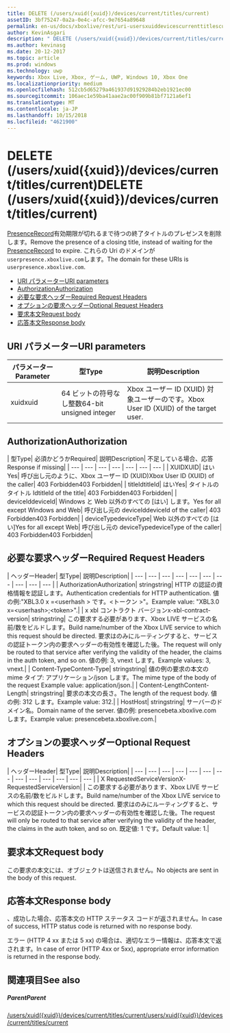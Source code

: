 ```yaml
---
title: DELETE (/users/xuid({xuid})/devices/current/titles/current)
assetID: 3bf75247-0a2a-0e4c-afcc-9e7654a89648
permalink: en-us/docs/xboxlive/rest/uri-usersxuiddevicescurrenttitlescurrentdelete.html
author: KevinAsgari
description: " DELETE (/users/xuid({xuid})/devices/current/titles/current)"
ms.author: kevinasg
ms.date: 20-12-2017
ms.topic: article
ms.prod: windows
ms.technology: uwp
keywords: Xbox Live, Xbox, ゲーム, UWP, Windows 10, Xbox One
ms.localizationpriority: medium
ms.openlocfilehash: 512cb5d65279a461937d91929284b2eb1921ec00
ms.sourcegitcommit: 106aec1e59ba41aae2ac00f909b81bf7121a6ef1
ms.translationtype: MT
ms.contentlocale: ja-JP
ms.lasthandoff: 10/15/2018
ms.locfileid: "4621900"
---
```

# <a name="delete-usersxuidxuiddevicescurrenttitlescurrent"></a><span data-ttu-id="17d81-104">DELETE (/users/xuid({xuid})/devices/current/titles/current)</span><span class="sxs-lookup"><span data-stu-id="17d81-104">DELETE (/users/xuid({xuid})/devices/current/titles/current)</span></span>
<span data-ttu-id="17d81-105">[PresenceRecord](../../json/json-presencerecord.md)有効期限が切れるまで待つの終了タイトルのプレゼンスを削除します。</span><span class="sxs-lookup"><span data-stu-id="17d81-105">Remove the presence of a closing title, instead of waiting for the [PresenceRecord](../../json/json-presencerecord.md) to expire.</span></span> <span data-ttu-id="17d81-106">これらの Uri のドメインが`userpresence.xboxlive.com`します。</span><span class="sxs-lookup"><span data-stu-id="17d81-106">The domain for these URIs is `userpresence.xboxlive.com`.</span></span>
 
  * [<span data-ttu-id="17d81-107">URI パラメーター</span><span class="sxs-lookup"><span data-stu-id="17d81-107">URI parameters</span></span>](#ID4EZ)
  * [<span data-ttu-id="17d81-108">Authorization</span><span class="sxs-lookup"><span data-stu-id="17d81-108">Authorization</span></span>](#ID4EEB)
  * [<span data-ttu-id="17d81-109">必要な要求ヘッダー</span><span class="sxs-lookup"><span data-stu-id="17d81-109">Required Request Headers</span></span>](#ID4ERD)
  * [<span data-ttu-id="17d81-110">オプションの要求ヘッダー</span><span class="sxs-lookup"><span data-stu-id="17d81-110">Optional Request Headers</span></span>](#ID4EVF)
  * [<span data-ttu-id="17d81-111">要求本文</span><span class="sxs-lookup"><span data-stu-id="17d81-111">Request body</span></span>](#ID4EVG)
  * [<span data-ttu-id="17d81-112">応答本文</span><span class="sxs-lookup"><span data-stu-id="17d81-112">Response body</span></span>](#ID4EAH)
 
<a id="ID4EZ"></a>

 
## <a name="uri-parameters"></a><span data-ttu-id="17d81-113">URI パラメーター</span><span class="sxs-lookup"><span data-stu-id="17d81-113">URI parameters</span></span>
 
| <span data-ttu-id="17d81-114">パラメーター</span><span class="sxs-lookup"><span data-stu-id="17d81-114">Parameter</span></span>| <span data-ttu-id="17d81-115">型</span><span class="sxs-lookup"><span data-stu-id="17d81-115">Type</span></span>| <span data-ttu-id="17d81-116">説明</span><span class="sxs-lookup"><span data-stu-id="17d81-116">Description</span></span>| 
| --- | --- | --- | 
| <span data-ttu-id="17d81-117">xuid</span><span class="sxs-lookup"><span data-stu-id="17d81-117">xuid</span></span>| <span data-ttu-id="17d81-118">64 ビットの符号なし整数</span><span class="sxs-lookup"><span data-stu-id="17d81-118">64-bit unsigned integer</span></span>| <span data-ttu-id="17d81-119">Xbox ユーザー ID (XUID) 対象ユーザーのです。</span><span class="sxs-lookup"><span data-stu-id="17d81-119">Xbox User ID (XUID) of the target user.</span></span>| 
  
<a id="ID4EEB"></a>

 
## <a name="authorization"></a><span data-ttu-id="17d81-120">Authorization</span><span class="sxs-lookup"><span data-stu-id="17d81-120">Authorization</span></span>
 
| <span data-ttu-id="17d81-121">型</span><span class="sxs-lookup"><span data-stu-id="17d81-121">Type</span></span>| <span data-ttu-id="17d81-122">必須かどうか</span><span class="sxs-lookup"><span data-stu-id="17d81-122">Required</span></span>| <span data-ttu-id="17d81-123">説明</span><span class="sxs-lookup"><span data-stu-id="17d81-123">Description</span></span>| <span data-ttu-id="17d81-124">不足している場合、応答</span><span class="sxs-lookup"><span data-stu-id="17d81-124">Response if missing</span></span>| 
| --- | --- | --- | --- | --- | --- | --- | 
| <span data-ttu-id="17d81-125">XUID</span><span class="sxs-lookup"><span data-stu-id="17d81-125">XUID</span></span>| <span data-ttu-id="17d81-126">はい</span><span class="sxs-lookup"><span data-stu-id="17d81-126">Yes</span></span>| <span data-ttu-id="17d81-127">呼び出し元のように、Xbox ユーザー ID (XUID)</span><span class="sxs-lookup"><span data-stu-id="17d81-127">Xbox User ID (XUID) of the caller</span></span>| <span data-ttu-id="17d81-128">403 Forbidden</span><span class="sxs-lookup"><span data-stu-id="17d81-128">403 Forbidden</span></span>| 
| <span data-ttu-id="17d81-129">titleId</span><span class="sxs-lookup"><span data-stu-id="17d81-129">titleId</span></span>| <span data-ttu-id="17d81-130">はい</span><span class="sxs-lookup"><span data-stu-id="17d81-130">Yes</span></span>| <span data-ttu-id="17d81-131">タイトルのタイトル Id</span><span class="sxs-lookup"><span data-stu-id="17d81-131">titleId of the title</span></span>| <span data-ttu-id="17d81-132">403 Forbidden</span><span class="sxs-lookup"><span data-stu-id="17d81-132">403 Forbidden</span></span>| 
| <span data-ttu-id="17d81-133">deviceId</span><span class="sxs-lookup"><span data-stu-id="17d81-133">deviceId</span></span>| <span data-ttu-id="17d81-134">Windows と Web 以外のすべての [はい] します。</span><span class="sxs-lookup"><span data-stu-id="17d81-134">Yes for all except Windows and Web</span></span>| <span data-ttu-id="17d81-135">呼び出し元の deviceId</span><span class="sxs-lookup"><span data-stu-id="17d81-135">deviceId of the caller</span></span>| <span data-ttu-id="17d81-136">403 Forbidden</span><span class="sxs-lookup"><span data-stu-id="17d81-136">403 Forbidden</span></span>| 
| <span data-ttu-id="17d81-137">deviceType</span><span class="sxs-lookup"><span data-stu-id="17d81-137">deviceType</span></span>| <span data-ttu-id="17d81-138">Web 以外のすべての [はい]</span><span class="sxs-lookup"><span data-stu-id="17d81-138">Yes for all except Web</span></span>| <span data-ttu-id="17d81-139">呼び出し元の deviceType</span><span class="sxs-lookup"><span data-stu-id="17d81-139">deviceType of the caller</span></span>| <span data-ttu-id="17d81-140">403 Forbidden</span><span class="sxs-lookup"><span data-stu-id="17d81-140">403 Forbidden</span></span>| 
  
<a id="ID4ERD"></a>

 
## <a name="required-request-headers"></a><span data-ttu-id="17d81-141">必要な要求ヘッダー</span><span class="sxs-lookup"><span data-stu-id="17d81-141">Required Request Headers</span></span>
 
| <span data-ttu-id="17d81-142">ヘッダー</span><span class="sxs-lookup"><span data-stu-id="17d81-142">Header</span></span>| <span data-ttu-id="17d81-143">型</span><span class="sxs-lookup"><span data-stu-id="17d81-143">Type</span></span>| <span data-ttu-id="17d81-144">説明</span><span class="sxs-lookup"><span data-stu-id="17d81-144">Description</span></span>| 
| --- | --- | --- | --- | --- | --- | --- | --- | --- | --- | 
| <span data-ttu-id="17d81-145">Authorization</span><span class="sxs-lookup"><span data-stu-id="17d81-145">Authorization</span></span>| <span data-ttu-id="17d81-146">string</span><span class="sxs-lookup"><span data-stu-id="17d81-146">string</span></span>| <span data-ttu-id="17d81-147">HTTP の認証の資格情報を認証します。</span><span class="sxs-lookup"><span data-stu-id="17d81-147">Authentication credentials for HTTP authentication.</span></span> <span data-ttu-id="17d81-148">値の例:"XBL3.0 x =&lt;userhash > です。&lt;トークン >"。</span><span class="sxs-lookup"><span data-stu-id="17d81-148">Example value: "XBL3.0 x=&lt;userhash>;&lt;token>".</span></span>| 
| <span data-ttu-id="17d81-149">x xbl コントラクト バージョン</span><span class="sxs-lookup"><span data-stu-id="17d81-149">x-xbl-contract-version</span></span>| <span data-ttu-id="17d81-150">string</span><span class="sxs-lookup"><span data-stu-id="17d81-150">string</span></span>| <span data-ttu-id="17d81-151">この要求する必要があります、Xbox LIVE サービスの名前/数をビルドします。</span><span class="sxs-lookup"><span data-stu-id="17d81-151">Build name/number of the Xbox LIVE service to which this request should be directed.</span></span> <span data-ttu-id="17d81-152">要求はのみにルーティングすると、サービスの認証トークン内の要求ヘッダーの有効性を確認した後。</span><span class="sxs-lookup"><span data-stu-id="17d81-152">The request will only be routed to that service after verifying the validity of the header, the claims in the auth token, and so on.</span></span> <span data-ttu-id="17d81-153">値の例: 3, vnext します。</span><span class="sxs-lookup"><span data-stu-id="17d81-153">Example values: 3, vnext.</span></span>| 
| <span data-ttu-id="17d81-154">Content-Type</span><span class="sxs-lookup"><span data-stu-id="17d81-154">Content-Type</span></span>| <span data-ttu-id="17d81-155">string</span><span class="sxs-lookup"><span data-stu-id="17d81-155">string</span></span>| <span data-ttu-id="17d81-156">値の例の要求の本文の mime タイプ: アプリケーション/json します。</span><span class="sxs-lookup"><span data-stu-id="17d81-156">The mime type of the body of the request Example value: application/json.</span></span>| 
| <span data-ttu-id="17d81-157">Content-Length</span><span class="sxs-lookup"><span data-stu-id="17d81-157">Content-Length</span></span>| <span data-ttu-id="17d81-158">string</span><span class="sxs-lookup"><span data-stu-id="17d81-158">string</span></span>| <span data-ttu-id="17d81-159">要求の本文の長さ。</span><span class="sxs-lookup"><span data-stu-id="17d81-159">The length of the request body.</span></span> <span data-ttu-id="17d81-160">値の例: 312 します。</span><span class="sxs-lookup"><span data-stu-id="17d81-160">Example value: 312.</span></span>| 
| <span data-ttu-id="17d81-161">Host</span><span class="sxs-lookup"><span data-stu-id="17d81-161">Host</span></span>| <span data-ttu-id="17d81-162">string</span><span class="sxs-lookup"><span data-stu-id="17d81-162">string</span></span>| <span data-ttu-id="17d81-163">サーバーのドメイン名。</span><span class="sxs-lookup"><span data-stu-id="17d81-163">Domain name of the server.</span></span> <span data-ttu-id="17d81-164">値の例: presencebeta.xboxlive.com します。</span><span class="sxs-lookup"><span data-stu-id="17d81-164">Example value: presencebeta.xboxlive.com.</span></span>| 
  
<a id="ID4EVF"></a>

 
## <a name="optional-request-headers"></a><span data-ttu-id="17d81-165">オプションの要求ヘッダー</span><span class="sxs-lookup"><span data-stu-id="17d81-165">Optional Request Headers</span></span>
 
| <span data-ttu-id="17d81-166">ヘッダー</span><span class="sxs-lookup"><span data-stu-id="17d81-166">Header</span></span>| <span data-ttu-id="17d81-167">型</span><span class="sxs-lookup"><span data-stu-id="17d81-167">Type</span></span>| <span data-ttu-id="17d81-168">説明</span><span class="sxs-lookup"><span data-stu-id="17d81-168">Description</span></span>| 
| --- | --- | --- | --- | --- | --- | --- | --- | --- | --- | --- | --- | --- | 
| <span data-ttu-id="17d81-169">X RequestedServiceVersion</span><span class="sxs-lookup"><span data-stu-id="17d81-169">X-RequestedServiceVersion</span></span>|  | <span data-ttu-id="17d81-170">この要求する必要があります、Xbox LIVE サービスの名前/数をビルドします。</span><span class="sxs-lookup"><span data-stu-id="17d81-170">Build name/number of the Xbox LIVE service to which this request should be directed.</span></span> <span data-ttu-id="17d81-171">要求はのみにルーティングすると、サービスの認証トークン内の要求ヘッダーの有効性を確認した後。</span><span class="sxs-lookup"><span data-stu-id="17d81-171">The request will only be routed to that service after verifying the validity of the header, the claims in the auth token, and so on.</span></span> <span data-ttu-id="17d81-172">既定値: 1 です。</span><span class="sxs-lookup"><span data-stu-id="17d81-172">Default value: 1.</span></span>| 
  
<a id="ID4EVG"></a>

 
## <a name="request-body"></a><span data-ttu-id="17d81-173">要求本文</span><span class="sxs-lookup"><span data-stu-id="17d81-173">Request body</span></span>
 
<span data-ttu-id="17d81-174">この要求の本文には、オブジェクトは送信されません。</span><span class="sxs-lookup"><span data-stu-id="17d81-174">No objects are sent in the body of this request.</span></span>
  
<a id="ID4EAH"></a>

 
## <a name="response-body"></a><span data-ttu-id="17d81-175">応答本文</span><span class="sxs-lookup"><span data-stu-id="17d81-175">Response body</span></span>
 
<span data-ttu-id="17d81-176">、成功した場合、応答本文の HTTP ステータス コードが返されません。</span><span class="sxs-lookup"><span data-stu-id="17d81-176">In case of success, HTTP status code is returned with no response body.</span></span>
 
<span data-ttu-id="17d81-177">エラー (HTTP 4 xx または 5 xx) の場合は、適切なエラー情報は、応答本文で返されます。</span><span class="sxs-lookup"><span data-stu-id="17d81-177">In case of error (HTTP 4xx or 5xx), appropriate error information is returned in the response body.</span></span>
  
<a id="ID4ELH"></a>

 
## <a name="see-also"></a><span data-ttu-id="17d81-178">関連項目</span><span class="sxs-lookup"><span data-stu-id="17d81-178">See also</span></span>
 
<a id="ID4ENH"></a>

 
##### <a name="parent"></a><span data-ttu-id="17d81-179">Parent</span><span class="sxs-lookup"><span data-stu-id="17d81-179">Parent</span></span> 

[<span data-ttu-id="17d81-180">/users/xuid({xuid})/devices/current/titles/current</span><span class="sxs-lookup"><span data-stu-id="17d81-180">/users/xuid({xuid})/devices/current/titles/current</span></span>](uri-usersxuiddevicescurrenttitlescurrent.md)

   